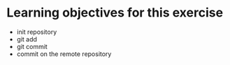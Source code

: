 # Learning objectives for this exercise

* init repository
* git add
* git commit
* commit on the remote repository

